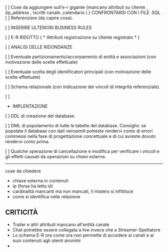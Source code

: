 [ ]   Cose da aggiungere sull'e-r gigante {mancano attributi su Utente , (ip_address , iscritti canale ,calendario ) } CONFRONTARSI CON I FILE .SQL 
[ ]     Referenziare (da capire cosa). 

[ ]   INSERIRE ULTERIORI BUSINESS RULES

[ ]   E-R RIDOTTO { * Attributi registrazione su Utente registrato 
                    * }

[ ]   ANALISI DELLE RIDONDANZE 

[ ]   Eventuale partizionamento/accorpamento di entità e associazioni (con motivazione
delle scelte effettuate)

[ ]  Eventuale scelta degli identificatori principali (con motivazione delle scelte
effettuate)

[ ]  Schema relazionale (con indicazione dei vincoli di integrità referenziale).

[ ] 
* IMPLENTAZIONE

[ ]  DDL di creazione del database.  

[ ] DML di popolamento di tutte le tabelle del database.
Consiglio: se popolate il database con dati verosimili potreste rendervi conto di errori commessi
nella fase di progettazione concettuale e di cui avreste dovuto rendervi conto prima.

[ ] Qualche operazione di cancellazione e modifica per verificare i vincoli e gli effetti causati da
operazioni su chiavi esterne.


--- 
cose da chiedere
- chiave esterna in contenuti
- ip (forse ha letto id)
- cardinalità mancanti ma non mancati, il mistero si infittisce
- come si identifica nelle relazione



## CRITICITÀ 
- Trailer e altri attributi mancano all'entità canale 
- Chat potrebbe essere collegata a live invece che a Streamer-Spettatore 
- Lo schema E-R ora come ora non permette di accedere ai canali e ai suoi contenuti agli utenti anonimi 
- 